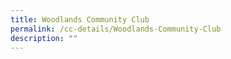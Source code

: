 ```yaml
---
title: Woodlands Community Club
permalink: /cc-details/Woodlands-Community-Club
description: ""
---
```


